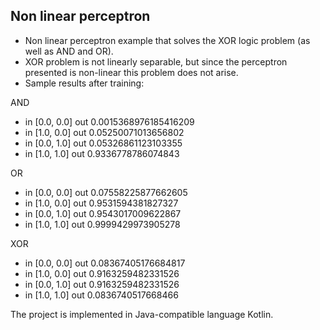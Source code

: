 ## Non linear perceptron


- Non linear perceptron example that solves the XOR logic problem (as well as AND and OR). 
- XOR problem is not linearly separable, but since the perceptron presented is non-linear this problem does not arise. 
- Sample results after training: 

AND
- in [0.0, 0.0]  out 0.0015368976185416209
- in [1.0, 0.0]  out 0.05250071013656802
- in [0.0, 1.0]  out 0.05326861123103355
- in [1.0, 1.0]  out 0.9336778786074843

OR
- in [0.0, 0.0]  out 0.07558225877662605
- in [1.0, 0.0]  out 0.9531594381827327
- in [0.0, 1.0]  out 0.9543017009622867
- in [1.0, 1.0]  out 0.9999429973905278

XOR
- in [0.0, 0.0]  out 0.08367405176684817
- in [1.0, 0.0]  out 0.9163259482331526
- in [0.0, 1.0]  out 0.9163259482331526
- in [1.0, 1.0]  out 0.0836740517668466

The project is implemented in Java-compatible language Kotlin.
